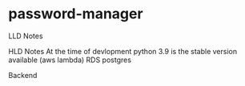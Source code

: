 # password-manager


LLD Notes

HLD Notes
At the time of devlopment python 3.9 is the stable version available (aws lambda)
RDS postgres



Backend